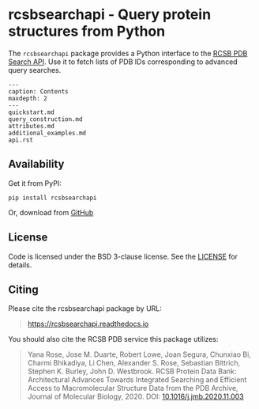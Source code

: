 # rcsbsearchapi - Query protein structures from Python

The `rcsbsearchapi` package provides a Python interface to the [RCSB PDB Search API](http://search.rcsb.org/). Use it to fetch lists of PDB IDs corresponding to advanced query searches.

```{toctree}
---
caption: Contents
maxdepth: 2
---
quickstart.md
query_construction.md
attributes.md
additional_examples.md
api.rst
```

## Availability

Get it from PyPI:

    pip install rcsbsearchapi

Or, download from [GitHub](https://github.com/rcsb/py-rcsbsearchapi)

## License

Code is licensed under the BSD 3-clause license. See the
[LICENSE](https://github.com/rcsb/py-rcsbsearchapi/blob/master/LICENSE) for details.

## Citing

Please cite the rcsbsearchapi package by URL:

> https://rcsbsearchapi.readthedocs.io

You should also cite the RCSB PDB service this package utilizes:

> Yana Rose, Jose M. Duarte, Robert Lowe, Joan Segura, Chunxiao Bi, Charmi
> Bhikadiya, Li Chen, Alexander S. Rose, Sebastian Bittrich, Stephen K. Burley,
> John D. Westbrook. RCSB Protein Data Bank: Architectural Advances Towards
> Integrated Searching and Efficient Access to Macromolecular Structure Data
> from the PDB Archive, Journal of Molecular Biology, 2020.
> DOI: [10.1016/j.jmb.2020.11.003](https://doi.org/10.1016/j.jmb.2020.11.003)
